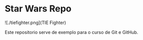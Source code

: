 # Star Wars Repo

![./tiefighter.png](TIE Fighter)

Este repositorio serve de exemplo para o curso de Git e GitHub.